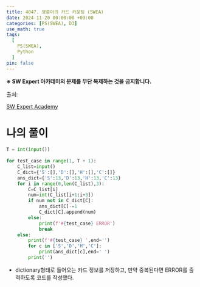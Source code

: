 ```yaml
---
title: 4047. 영준이의 카드 카운팅 (SWEA)
date: 2024-11-20 00:00:00 +09:00
categories: [PS(SWEA), D3]
use_math: true
tags:
  [
    PS(SWEA),
    Python
  ]
pin: false
---
```


**※ SW Expert 아카데미의 문제를 무단 복제하는 것을 금지합니다.**

출처: 

[SW Expert Academy](https://swexpertacademy.com/main/code/problem/problemDetail.do?problemLevel=3&contestProbId=AWIsY84KEPMDFAWN&categoryId=AWIsY84KEPMDFAWN&categoryType=CODE&problemTitle=&orderBy=INQUERY_COUNT&selectCodeLang=PYTHON&select-1=3&pageSize=10&pageIndex=4)

# 나의 풀이

```python
T = int(input())
 
for test_case in range(1, T + 1):
    C_list=input()
    C_dict={'S':[],'D':[],'H':[],'C':[]}
    ans_dict={'S':13,'D':13,'H':13,'C':13}
    for i in range(0,len(C_list),3):
        C=C_list[i]
        num=int(C_list[i+1:i+3])
        if num not in C_dict[C]:
            ans_dict[C]-=1
            C_dict[C].append(num)
        else:
            print(f'#{test_case} ERROR')
            break
    else:
        print(f'#{test_case} ',end='')
        for c in ['S','D','H','C']:
            print(ans_dict[c],end=' ')
        print('')
```

- dictionary형태로 들어오는 카드 정보를 저장하고, 만약 중복된다면 ERROR를 출력하도록 코드를 작성했다.